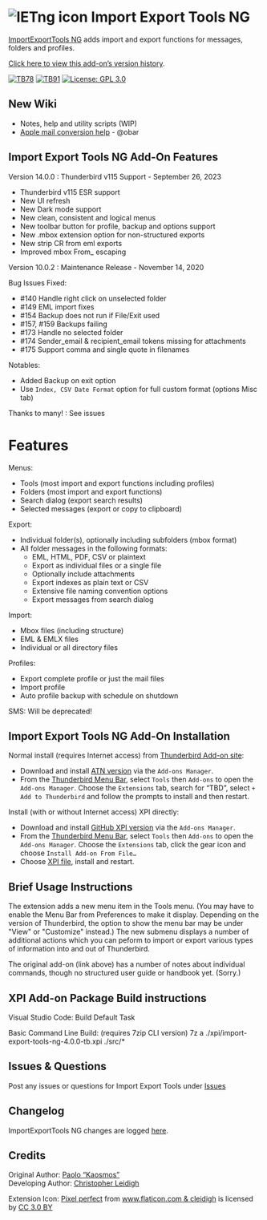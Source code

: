 # ![IETng icon] Import Export Tools NG


[ImportExportTools NG](https://addons.thunderbird.net/addon/importexporttools-ng/) adds import and 
export functions for messages, folders and profiles.

[Click here to view this add-on’s version history](https://addons.thunderbird.net/addon/importexporttools-ng/versions/).

[![TB78](https://raster.shields.io/badge/version-v12.0.4%20(released%20version)-darkgreen.png?label=Thunderbird%20102)](https://addons.thunderbird.net/addon/importexporttools-ng/)
[![TB91](https://raster.shields.io/badge/version-v14.0.0%20(released%20version)-C70039.png?label=Thunderbird%20115)](https://github.com/thundernest/import-export-tools-ng/issues/264)
[![License: GPL 3.0](https://img.shields.io/badge/License-GPL%203.0-red.png)](https://opensource.org/licenses/GPL-3.0)

## New Wiki 

- Notes, help and utility scripts (WIP)
- [Apple mail conversion help](https://github.com/thundernest/import-export-tools-ng/wiki) - @obar

## Import Export Tools NG Add-On Features

Version 14.0.0 : Thunderbird v115 Support - September 26, 2023

- Thunderbird v115 ESR support
- New UI refresh
- New Dark mode support
- New clean, consistent and logical menus
- New toolbar button for profile, backup and options support
- New .mbox extension option for non-structured exports
- New strip CR from eml exports
- Improved mbox From_ escaping


Version 10.0.2 : Maintenance Release - November 14, 2020

Bug Issues Fixed:

- #140 Handle right click on unselected folder
- #149 EML import fixes
- #154 Backup does not run if File/Exit used
- #157, #159 Backups failing
- #173 Handle no selected folder
- #174 Sender_email & recipient_email  tokens missing for  attachments
- #175 Support comma and single quote in filenames

Notables:

- Added Backup on exit option
- Use `Index, CSV Date Format` option for full custom format (options Misc tab)


Thanks to many! : See issues

# Features

Menus:
 - Tools (most import and export functions including profiles)
 - Folders (most import and export functions)
 - Search dialog (export search results)
 - Selected messages (export or copy to clipboard)

Export:
 - Individual folder(s), optionally including subfolders (mbox format)
 - All folder messages in the following formats:
   - EML, HTML, PDF, CSV or plaintext
   - Export as individual files or a single file
   - Optionally include attachments
   - Export indexes as plain text or CSV
   - Extensive file naming convention options
   - Export messages from search dialog

Import:
 - Mbox files (including structure)
 - EML & EMLX files
 - Individual or all directory files

Profiles:
 - Export complete profile or just the mail files
 - Import profile
 - Auto profile backup with schedule on shutdown

SMS: Will be deprecated!

## Import Export Tools NG Add-On Installation

Normal install (requires Internet access) from [Thunderbird Add-on site](https://addons.thunderbird.net/):
- Download and install [ATN version](https://addons.thunderbird.net/addon/ImportExportToolsNG/) via the ``Add-ons Manager``.
- From the [Thunderbird Menu Bar](https://support.mozilla.org/en-US/kb/display-thunderbird-menus-and-toolbar), select ``Tools`` then ``Add-ons`` to open the ``Add-ons Manager``. Choose the ``Extensions`` tab, search for “TBD”, select ``+ Add to Thunderbird`` and follow the prompts to install and then restart.

Install (with or without Internet access) XPI directly:
- Download and install [GitHub XPI version](xpi) via the ``Add-ons Manager``.
- From the [Thunderbird Menu Bar](https://support.mozilla.org/en-US/kb/display-thunderbird-menus-and-toolbar), select ``Tools`` then ``Add-ons`` to open the ``Add-ons Manager``. Choose the ``Extensions`` tab, click the gear icon and choose ``Install Add-on From File…``
- Choose [XPI file](xpi), install and restart.

## Brief Usage Instructions

The extension adds a new menu item in the Tools menu.
(You may have to enable the Menu Bar from Preferences to make it display. Depending on the version of Thunderbird, the option to show the menu bar may be under "View" or "Customize" instead.)
The new submenu displays a number of additional actions which you can peform
to import or export various types of information into and out of Thunderbird.

The original add-on (link above) has a number of notes about individual commands,
though no structured user guide or handbook yet. (Sorry.)

## XPI Add-on Package Build instructions

Visual Studio Code:
 Build Default Task

Basic Command Line Build: (requires 7zip CLI version)
7z a ./xpi/import-export-tools-ng-4.0.0-tb.xpi ./src/*

## Issues & Questions
Post any issues or questions for Import Export Tools under [Issues](https://github.com/thundernest/import-export-tools-ng/issues)

## Changelog
 ImportExportTools NG changes are logged [here](CHANGELOG.md).

## Credits
Original Author: [Paolo “Kaosmos”](https://addons.thunderbird.net/user/Paolo_Kaosmos/)  
Developing Author: [Christopher Leidigh](https://github.com/cleidigh/)  

<html>
<div>Extension Icon: <a href="https://www.flaticon.com/authors/pixel-perfect" title="Pixel perfect">Pixel perfect</a> from <a href="https://www.flaticon.com/"                 title="Flaticon">www.flaticon.com & cleidigh</a> is licensed by <a href="http://creativecommons.org/licenses/by/3.0/"                 title="Creative Commons BY 3.0" target="_blank">CC 3.0 BY</a></div>
</html>

[IETng icon]: rep-resources/images/import-export-tools-ng-icon-64px.png 
